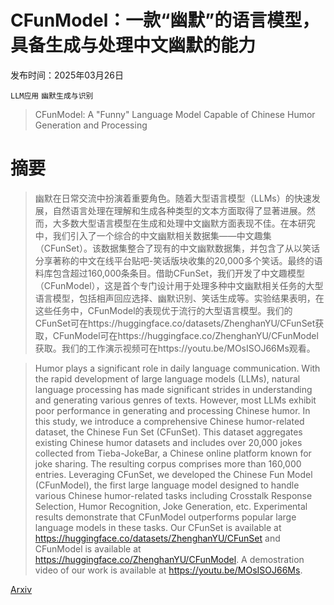 # CFunModel：一款“幽默”的语言模型，具备生成与处理中文幽默的能力

发布时间：2025年03月26日

`LLM应用` `幽默生成与识别`

> CFunModel: A "Funny" Language Model Capable of Chinese Humor Generation and Processing

# 摘要

> 幽默在日常交流中扮演着重要角色。随着大型语言模型（LLMs）的快速发展，自然语言处理在理解和生成各种类型的文本方面取得了显著进展。然而，大多数大型语言模型在生成和处理中文幽默方面表现不佳。在本研究中，我们引入了一个综合的中文幽默相关数据集——中文趣集（CFunSet）。该数据集整合了现有的中文幽默数据集，并包含了从以笑话分享著称的中文在线平台贴吧-笑话版块收集的20,000多个笑话。最终的语料库包含超过160,000条条目。借助CFunSet，我们开发了中文趣模型（CFunModel），这是首个专门设计用于处理多种中文幽默相关任务的大型语言模型，包括相声回应选择、幽默识别、笑话生成等。实验结果表明，在这些任务中，CFunModel的表现优于流行的大型语言模型。我们的CFunSet可在https://huggingface.co/datasets/ZhenghanYU/CFunSet获取，CFunModel可在https://huggingface.co/ZhenghanYU/CFunModel获取。我们的工作演示视频可在https://youtu.be/MOsISOJ66Ms观看。

> Humor plays a significant role in daily language communication. With the rapid development of large language models (LLMs), natural language processing has made significant strides in understanding and generating various genres of texts. However, most LLMs exhibit poor performance in generating and processing Chinese humor. In this study, we introduce a comprehensive Chinese humor-related dataset, the Chinese Fun Set (CFunSet). This dataset aggregates existing Chinese humor datasets and includes over 20,000 jokes collected from Tieba-JokeBar, a Chinese online platform known for joke sharing. The resulting corpus comprises more than 160,000 entries. Leveraging CFunSet, we developed the Chinese Fun Model (CFunModel), the first large language model designed to handle various Chinese humor-related tasks including Crosstalk Response Selection, Humor Recognition, Joke Generation, etc. Experimental results demonstrate that CFunModel outperforms popular large language models in these tasks. Our CFunSet is available at https://huggingface.co/datasets/ZhenghanYU/CFunSet and CFunModel is available at https://huggingface.co/ZhenghanYU/CFunModel. A demostration video of our work is available at https://youtu.be/MOsISOJ66Ms.

[Arxiv](https://arxiv.org/abs/2503.20417)